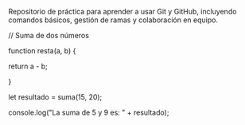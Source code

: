 Repositorio de práctica para aprender a usar Git y GitHub, incluyendo comandos básicos, gestión de ramas y colaboración en equipo.







// Suma de dos números

function resta(a, b) {

  return a - b;

}



let resultado = suma(15, 20);

console.log("La suma de 5 y 9 es: " + resultado);

